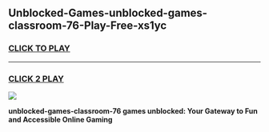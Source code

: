
## Unblocked-Games-unblocked-games-classroom-76-Play-Free-xs1yc
<h3>
<a href="https://premium76.site?title=unblocked-games-classroom-76&ref=23A">CLICK TO PLAY</a></h3>
<hr>

<h3>
<a href="https://premium76.site?title=unblocked-games-classroom-76&ref=23A">CLICK 2 PLAY</a>
  
</h3>

<a href="https://premium76.site?title=unblocked-games-classroom-76&ref=23A"><img src="https://clearcache.store/games.png"></a>


**unblocked-games-classroom-76 games unblocked: Your Gateway to Fun and Accessible Online Gaming**
